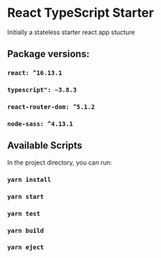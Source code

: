 # React TypeScript Starter

Initially a stateless starter react app stucture

## Package versions:

### `react: ^16.13.1`

### `typescript": ~3.8.3`

### `react-router-dom: ^5.1.2`

### `node-sass: ^4.13.1`

## Available Scripts

In the project directory, you can run:

### `yarn install`

### `yarn start`

### `yarn test`

### `yarn build`

### `yarn eject`
